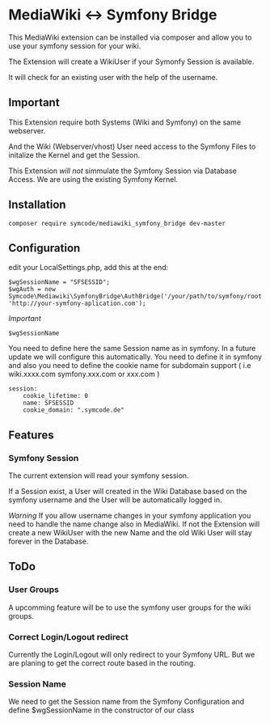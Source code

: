 # MediaWiki <-> Symfony Bridge

This MediaWiki extension can be installed via composer and allow you to use your symfony session for your wiki.

The Extension will create a WikiUser if your Symonfy Session is available.

It will check for an existing user with the help of the username. 

## Important

This Extension require both Systems (Wiki and Symfony) on the same webserver.

And the Wiki (Webserver/vhost) User need access to the Symfony Files to initalize the Kernel and get the Session.

This Extension *will not* simmulate the Symfony Session via Database Access. We are using the existing Symfony Kernel.

## Installation

    composer require symcode/mediawiki_symfony_bridge dev-master

## Configuration

edit your LocalSettings.php, add this at the end:

    $wgSessionName = "SFSESSID";
    $wgAuth = new Symcode\Mediawiki\SymfonyBridge\AuthBridge('/your/path/to/symfony/root', 'http://your-symfony-aplication.com');

_Important_

    $wgSessionName
    
You need to define here the same Session name as in symfony. In a future update we will configure this automatically.
You need to define it in symfony and also you need to define the cookie name for subdomain support ( i.e wiki.xxxx.com symfony.xxx.com or xxx.com )


    session:
        cookie_lifetime: 0
        name: SFSESSID
        cookie_domain: ".symcode.de"

## Features

### Symfony Session

The current extension will read your symfony session.

If a Session exist, a User will created in the Wiki Database based on the symfony username and the User will be automatically logged in.

*Warning* If you allow username changes in your symfony application you need to handle the name change also in MediaWiki. If not the Extension will create a new WikiUser with the new Name and the old Wiki User will stay forever in the Database.


## ToDo

### User Groups

A upcomming feature will be to use the symfony user groups for the wiki groups.

### Correct Login/Logout redirect

Currently the Login/Logout will only redirect to your Symfony URL. But we are planing to get the correct route based in the routing.

### Session Name

We need to get the Session name from the Symfony Configuration and define $wgSessionName in the constructor of our class